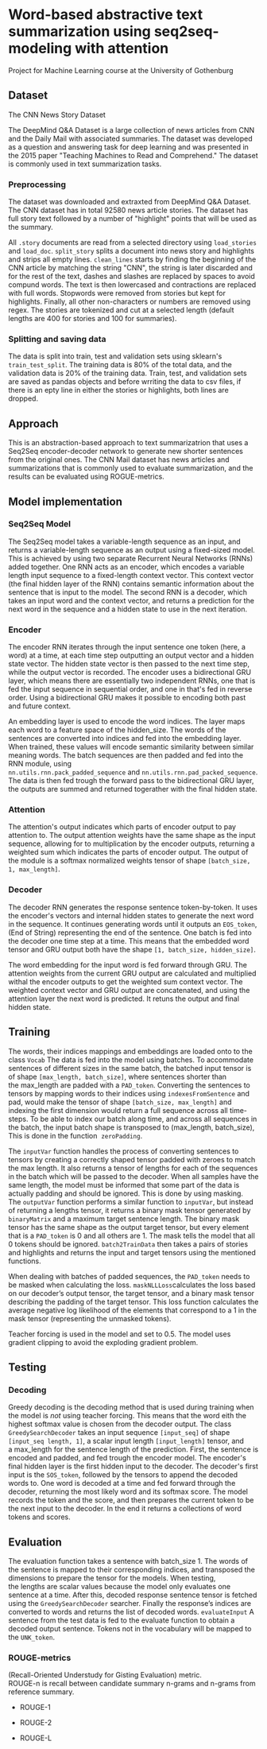 # Word-based abstractive text summarization using seq2seq-modeling with attention

Project for Machine Learning course at the University of Gothenburg

## Dataset

The CNN News Story Dataset

The DeepMind Q&A Dataset is a large collection of news articles from CNN and the Daily Mail with associated summaries. The dataset was developed as a question and answering task for deep learning and was presented in the 2015 paper "Teaching Machines to Read and Comprehend." The dataset is commonly used in text summarization tasks.

### Preprocessing

The dataset was downloaded and extraxted from DeepMind Q&A Dataset. The CNN dataset has in total 92580 news article stories. The dataset has full story text followed by a number of "highlight" points that will be used as the summary.

All ``.story`` documents are read from a selected directory using `load_stories` and `load_doc`. `split_story` splits a document into news story and highlights and strips all empty lines. `clean_lines` starts by finding the beginning of the CNN article by matching the string "CNN", the string is later discarded and for the rest of the text, dashes and slashes are replaced by spaces to avoid compund words. The text is then lowercased and contractions are replaced with full words. Stopwords were removed from stories but kept for highlights. Finally, all other non-characters or numbers are removed using regex. The stories are tokenized and cut at a selected length (default lengths are 400 for stories and 100 for summaries).

### Splitting and saving data

The data is split into train, test and validation sets using sklearn's ``train_test_split``. The training data is 80% of the total data, and the validation data is 20% of the training data. Train, test, and validation sets are saved as pandas objects and before wrriting the data to csv files, if there is an epty line in either the stories or highlights, both lines are dropped.

## Approach

This is an abstraction-based approach to text summarizatrion that uses a Seq2Seq encoder-decoder network to generate new shorter sentences from the original ones. The CNN Mail dataset has news articles and summarizations that is commonly used to evaluate summarization, and the results can be evaluated using ROGUE-metrics.

## Model implementation

### Seq2Seq Model

The Seq2Seq model takes a variable-length sequence as an input, and returns a variable-length sequence as an output using a fixed-sized model. This is achieved by using two separate Recurrent Neural Networks (RNNs) added together. One RNN acts as an encoder, which encodes a variable length input sequence to a fixed-length context vector. This context vector (the final hidden layer of the RNN)  contains semantic information about the sentence that is input to the model. The second RNN is a decoder, which takes an input word and the context vector, and returns a prediction for the next word in the sequence and a hidden state to use in the next iteration.

### Encoder

The encoder RNN iterates through the input sentence one token (here, a word) at a time, at each time step outputting an output vector and a hidden state vector. The hidden state vector is then passed to the next time step, while the output vector is recorded. The encoder uses a bidirectional GRU layer, which means there are essentially two independent RNNs, one that is fed the input sequence in sequential order, and one in that's fed in reverse order. Using a bidirectional GRU makes it possible to encoding both past and future context.

An embedding layer is used to encode the word indices. The layer maps each word to a feature space of the hidden_size. The words of the sentences are converted into indices and fed into the embedding layer. When trained, these values will encode semantic similarity between similar meaning words. The batch sequences are then padded and fed into the RNN module, using `nn.utils.rnn.pack_padded_sequence` and `nn.utils.rnn.pad_packed_sequence`. The data is then fed trough the forward pass to the bidirectional GRU layer, the outputs are summed and returned togerather with the final hidden state.

### Attention

The attention's output indicates which parts of encoder output to pay attention to.  The output attention weights have the same shape as the input sequence, allowing for to multiplication by the encoder outputs, returning a weighted sum which indicates the parts of encoder output. The output of the module is a softmax normalized weights tensor of shape ``[batch_size, 1, max_length]``.

### Decoder

The decoder RNN generates the response sentence token-by-token. It uses the encoder's vectors and internal hidden states to generate the next word in the sequence. It continues generating words until it outputs an `EOS_token`, (End of String) representing the end of the sentence. One batch is fed into the decoder one time step at a time. This means that the embedded word tensor and GRU output both have the shape ``[1, batch_size, hidden_size]``.

The word embedding for the input word is fed forward through GRU. The attention weights from the current GRU output are calculated and multiplied withal the encoder outputs to get the weighted sum context vector. The weighted context vector and GRU output are concatenated, and using the attention layer the next word is predicted. It retuns the output and final hidden state.

## Training

The words, their indices mappings and embeddings are loaded onto to the class `Vocab`
The data is fed into the model using batches. To accommodate sentences of different sizes in the same batch, the batched input tensor is of shape ``[max_length, batch_size]``, where sentences shorter than the max_length are padded with a `PAD_token`. Converting  the sentences to tensors by mapping words to their indices using `indexesFromSentence` and pad, would make the tensor of shape ``[batch_size, max_length]`` and indexing the first dimension would return a full sequence across all time-steps. To be able to index our batch along time, and across all sequences in the batch, the input batch shape is transposed to (max_length, batch_size), This is done in the function  `zeroPadding`.

The `inputVar` function handles the process of converting sentences to tensors by creating a correctly shaped tensor padded with zeroes to match the max length. It also returns a tensor of lengths for each of the sequences in the batch which will be passed to the decoder. When all samples have the same length, the model must be informed that some part of the data is actually padding and should be ignored. This is done by using masking. The `outputVar` function performs a similar function to `inputVar`, but instead of returning a lengths tensor, it returns a binary mask tensor generated by `binaryMatrix` and a maximum target sentence length. The binary mask tensor has the same shape as the output target tensor, but every element that is a `PAD_token` is 0 and all others are 1. The mask tells the model that all 0 tokens should be ignored. `batch2TrainData` then takes a pairs of stories and highlights and returns the input and target tensors using the mentioned functions.

When dealing with batches of padded sequences, the `PAD_token` needs to be masked when calculating the loss. `maskNLLLoss`calculates the loss based on our decoder’s output tensor, the target tensor, and a binary mask tensor describing the padding of the target tensor. This loss function calculates the average negative log likelihood of the elements that correspond to a 1 in the mask tensor (representing the unmasked tokens).

Teacher forcing is used in the model and set to 0.5. The model uses gradient clipping to avoid the exploding gradient problem.

## Testing

### Decoding

Greedy decoding is the decoding method that is used during training when the model is *not* using teacher forcing. This means that the word eith the highest softmax value is chosen from the decoder output. The class `GreedySearchDecoder` takes an input sequence ``[input_seq]`` of shape ``[input_seq length, 1]``, a scalar input length ``[input_length]`` tensor, and a max_length for the sentence length of the prediction. First, the sentence is encoded and padded, and fed trough the encoder model. The encoder's final hidden layer is the first hidden input to the decoder. The decoder's first input is the `SOS_token`, followed by the tensors to append the decoded words to. One word is decoded at a time and fed forward through the decoder, returning the most likely word and its softmax score. The model records the token and the score, and then prepares the current token to be the next input to the decoder. In the end it returns a collections of word tokens and scores.

## Evaluation

The evaluation function takes a sentence with batch_size 1. The words of the sentence is mapped to their corresponding indices, and transposed the dimensions to prepare the tensor for the models. When testing, the lengths are scalar values because the model only evaluates one sentence at a time. After this, decoded response sentence  tensor is fetched using the `GreedySearchDecoder` searcher. Finally the response’s indices are converted to words and returns the list of decoded words. `evaluateInput` A sentence from the test data is fed to the evaluate function to obtain a decoded output sentence. Tokens not in the vocabulary will be mapped to the `UNK_token`.

### ROUGE-metrics

(Recall-Oriented Understudy for Gisting Evaluation) metric.  
ROUGE-n is recall between candidate summary n-grams and n-grams from reference summary.

* ROUGE-1

* ROUGE-2

* ROUGE-L
